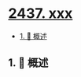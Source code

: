 # [2437. xxx](https://github.com/Tdahuyou/TNotes.leetcode/tree/main/notes/2437.%20xxx)

<!-- region:toc -->

- [1. 📝 概述](#1--概述)

<!-- endregion:toc -->

## 1. 📝 概述
